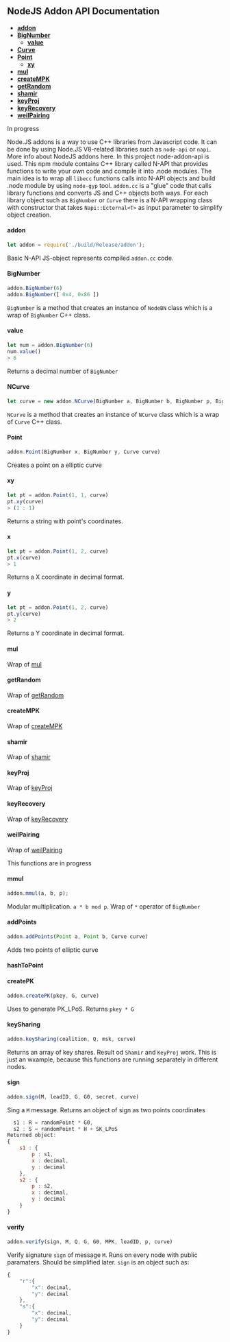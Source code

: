 ## NodeJS Addon API Documentation

- **[addon](#addon)**
- **[BigNumber](#bn)**
  - **[value](#value)**
- **[Curve](#curve)**
- **[Point](#point)**
  - **[xy](#xy)**
- **[mul](#mul)**
- **[createMPK](#creatempk)**
- **[getRandom](#getrandom)**
- **[shamir](#shamir)**
- **[keyProj](#keyproj)**
- **[keyRecovery](#keyrecovery)**
- **[weilPairing](#weilpairing)**

In progress

Node.JS addons is a way to use C++ libraries from Javascript code. It can be done by using Node.JS V8-related libraries such as `node-api` or `napi`. More info about NodeJS addons here.
In this project node-addon-api is used. This npm module contains C++ library called N-API that provides functions to write your own code and compile it into .node modules.
The main idea is to wrap all `libecc` functions calls into N-API objects and build .node module by using `node-gyp` tool.
`addon.cc` is a "glue" code that calls library functions and converts JS and C++ objects both ways.
For each library object such as `BigNumber` or `Curve` there is a N-API wrapping class with constructor that takes `Napi::Ecternal<T>` as input parameter to simplify object creation.

<a name="addon"></a>
#### addon
```js
let addon = require('./build/Release/addon');
```
Basic N-API JS-object represents compiled `addon.cc` code.
<a name="bn"></a>
#### BigNumber
```js
addon.BigNumber(6)
addon.BigNumber([ 0x4, 0x86 ])
````
`BigNumber` is a method that creates an instance of `NodeBN` class which is a wrap of `BigNumber` C++ class.
<a name="value"></a>
#### value
```js
let num = addon.BigNumber(6)
num.value()
> 6
````
Returns a decimal number of `BigNumber`
<a name="curve"></a>
#### NCurve
```js
let curve = new addon.NCurve(BigNumber a, BigNumber b, BigNumber p, BigNumber order, BigNumber gx, BigNumber gy)
````
`NCurve` is a method that creates an instance of `NCurve` class which is a wrap of `Curve` C++ class.
<a name="point"></a>
#### Point
```js
addon.Point(BigNumber x, BigNumber y, Curve curve)
````
Creates a point on a elliptic curve
<a name="xy"></a>
#### xy
```js
let pt = addon.Point(1, 1, curve)
pt.xy(curve)
> (1 : 1)
````
Returns a string with point's coordinates.
<a name="x"></a>
#### x
```js
let pt = addon.Point(1, 2, curve)
pt.x(curve)
> 1
````
Returns a X coordinate in decimal format.
<a name="y"></a>
#### y
```js
let pt = addon.Point(1, 2, curve)
pt.y(curve)
> 2
````
Returns a Y coordinate in decimal format.
<a name="mul"></a>
#### mul
Wrap of [mul](../doc/cppapi.md#mul)
<a name="getrandom"></a>
#### getRandom
Wrap of [getRandom](../doc/cppapi.md#getrandom)
<a name="creatempk"></a>
#### createMPK
Wrap of [createMPK](../doc/cppapi.md#creatempk)
<a name="shamir"></a>
#### shamir
Wrap of [shamir](../doc/cppapi.md#shamir)
<a name="keyproj"></a>
#### keyProj
Wrap of [keyProj](../doc/cppapi.md#keyproj)
<a name="keyrecovery"></a>
#### keyRecovery
Wrap of [keyRecovery](../doc/cppapi.md#keyrecovery)
<a name="weilpairing"></a>
#### weilPairing
Wrap of [weilPairing](../doc/cppapi.md#weilpairing)

This functions are in progress 
#### mmul
```js
addon.mmul(a, b, p);
````
Modular multiplication. `a * b mod p`. Wrap of `*` operator of `BigNumber`
#### addPoints
```js
addon.addPoints(Point a, Point b, Curve curve)
````
Adds two points of elliptic curve
#### hashToPoint

#### createPK
```js
addon.createPK(pkey, G, curve)
````
Uses to generate PK_LPoS. Returns `pkey * G`
#### keySharing
```js
addon.keySharing(coalition, Q, msk, curve)
````
Returns an array of key shares. Result od `Shamir` and `KeyProj` work. This is just an wxample, because this functions are running separately in different nodes.
#### sign
```js
addon.sign(M, leadID, G, G0, secret, curve)
```
Sing a `M` message. Returns an object of sign as two points coordinates
```js
  s1 : R = randomPoint * G0,
  s2 : S = randomPoint * H + SK_LPoS
Returned object:
{
	s1 : {
		p : s1,
		x : decimal,
		y : decimal
	},
	s2 : {
		p : s2,
		x : decimal,
		y : decimal
	}
}
```
#### verify
```js
addon.verify(sign, M, Q, G, G0, MPK, leadID, p, curve)
```
Verify signature `sign` of message `M`. Runs on every node with public paramaters. Should be simplified later.
`sign` is an object such as:
```js
{
	"r":{
		"x": decimal,
		"y": decimal
	},
	"s":{
		"x": decimal,
		"y": decimal
	}
}
```